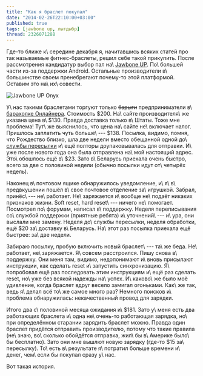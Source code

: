 ```yaml
---
title: "Как я браслет покупал"
date: "2014-02-26T22:10:00+03:00"
published: true
tags: [jawbone up, лытдыбр]
thread: 2326071288
---
```


Где-то ближе к\ середине декабря я, начитавшись всяких статей про так называемые фитнес-браслеты, решил себе такой
прикупить. После рассмотрения кандидатур выбор пал на\ [Jawbone UP][up]. По\ большей части из-за поддержки
Android. Остальные производители в\ большинстве своем пренебрегают почему-то этой платформой. Оставим это
на\ их\ совести.

![Jawbone UP Onyx](/images/3rd-party/jawbone-up-onyx.png "Jawbone UP Onyx")

У\ нас такими браслетами торгуют только ~~барыги~~ предприниматели в\ [барахолке Онлайнера][flea-market]. Стоимость
$200. На\ сайте производителя\ же указана цена в\ $130. Правда доставка только в\ Штаты. Тоже мне проблема! Тут\ же
выяснилось, что цена на\ сайте не\ включает налог. Пришлось заплатить чуть больше\ --- $138. Посылка, видимо, помня, что
Рождество близко, шла две недели вместо обещанной одной до\ [службы пересылки][shopotam] и\ ещё полторы доупаковывалась
для отправки. И\ уже после нового года она была отправлена на\ мой настоящий адрес. Это\ обошлось ещё в\ $23. Зато
в\ Беларусь приехала очень быстро, всего за две с половиной недели (обычно посылки идут от\ четырёх недель).

Наконец в\ почтовом ящике обнаружилось уведомление, и\ я\ в\ предвкушении пошёл в\ свое почтовое отделение за\ игрушкой.
Забрал, принёс\ --- не\ работает. Не\ заряжается и\ вообще не\ подаёт никаких признаков жизни. Soft reset, hard
reset\ --- ничего не\ помогает. Посмотрел по\ форумам, написал в\ поддержку. Неделя переписывания со\ службой поддержки
(приятные ребята) и\ уточнений\ --- и\ ура, они выслали мне замену. Неделя до\ службы пересылки, неделя обработки, ещё
$20 за\ доставку в\ Беларусь. На\ этот раз посылка приехала ещё быстрее: за\ две недели.

Забираю посылку, пробую включить новый браслет\ --- та\ же беда. Не\ работает, не\ заряжается. Я\ совсем расстроился.
Пишу снова в\ поддержку. Они меня там, видимо, недопонимают и\ вновь присылают инструкции, как сделать reset
и\ запустить синхронизацию. Я\ попробовал ещё раз последовать этим инструкциям и\ ещё раз сделать reset, но\ уже без
всякой надежды на\ успех. И\ каково\ же было моё удивление, когда браслет вдруг весело замигал огоньками. Как\ же так,
ведь я\ делал всё то\ же самое много раз? Немного поисков и\ проблема обнаружилась: некачественный провод для зарядки.

Итого два с\ половиной месяца ожидания и\ $181. Зато у\ меня есть два работающих браслета и\ одна не\ очень-то
работающая зарядка, но\ при определённом старании зарядить браслет можно. Правда один браслет придётся отправить
производителю, потому что такие правила (не\ знаю, во\ сколько обойдётся отправка, жил\ бы в\ Америке было\ бы
бесплатно). Зато они мне вышлют новую зарядку (где-то $15 за\ пересылку). То\ есть в\ результате я\ потратил
больше времени и\ денег, чем\ если бы покупал сразу у\ нас.

Вот такая история.

[flea-market]: http://baraholka.onliner.by/
[shopotam]: http://shopotam.ru/
[up]: https://jawbone.com/up
